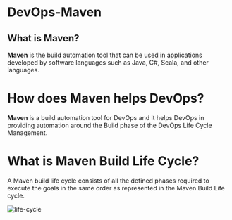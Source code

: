 # DevOps-Maven

## What is Maven?

**Maven** is the build automation tool that can be used in applications developed by software languages such as Java, C#, Scala, and other languages.

# How does Maven helps DevOps?

**Maven** is a build automation tool for DevOps and it helps DevOps in providing automation around the Build phase of the DevOps Life Cycle Management.

# What is Maven Build Life Cycle?

A Maven build life cycle consists of all the defined phases required to execute the goals in the same order as represented in the Maven Build Life cycle.

![life-cycle](https://github.com/user-attachments/assets/39e23a9a-6039-48a4-adff-0391e3676ce0)
